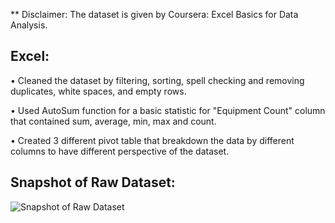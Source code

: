 ** Disclaimer: The dataset is given by Coursera: Excel Basics for Data Analysis.

## Excel:

•	Cleaned the dataset by filtering, sorting, spell checking and removing duplicates, white spaces, and empty rows.

•	Used AutoSum function for a basic statistic for "Equipment Count" column that contained sum, average, min, max and count.

•	Created 3 different pivot table that breakdown the data by different columns to have different perspective of the dataset.

## Snapshot of Raw Dataset:

![Snapshot of Raw Dataset](https://user-images.githubusercontent.com/55895245/103471399-df5a7500-4d4d-11eb-9d6f-6a6f912d4711.png)

